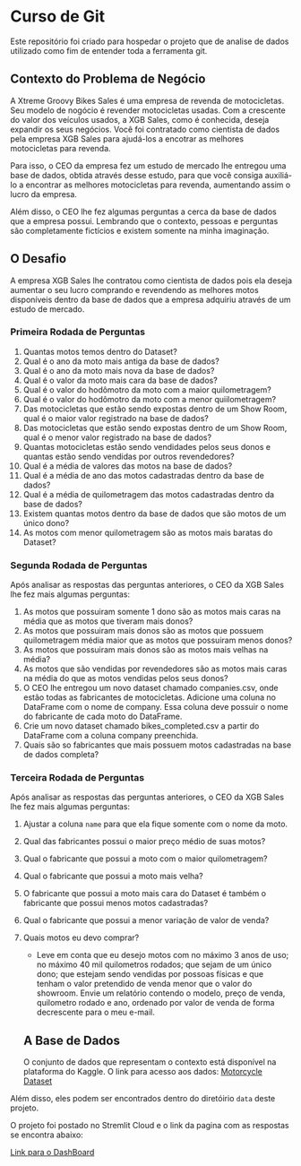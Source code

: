 # Curso de Git
Este repositório foi criado para hospedar o projeto que de analise de dados utilizado como fim de entender toda a ferramenta git. 

## Contexto do Problema de Negócio

A Xtreme Groovy Bikes Sales é uma empresa de revenda de motocicletas. Seu modelo de nogócio é revender motocicletas usadas. Com a crescente do valor dos veículos usados, a XGB Sales, como é conhecida, deseja expandir os seus negócios. Você foi contratado como cientista de dados pela empresa XGB Sales para ajudá-los a encotrar as melhores motocicletas para revenda. 

Para isso, o CEO da empresa fez um estudo de mercado lhe entregou uma base de dados, obtida através desse estudo, para que você consiga auxiliá-lo a encontrar as melhores motocicletas para revenda, aumentando assim o lucro da empresa.

Além disso, o CEO lhe fez algumas perguntas a cerca da base de dados que a empresa possui.
Lembrando que o contexto, pessoas e perguntas são completamente fictícios e existem somente na minha imaginação.

## O Desafio

A empresa XGB Sales lhe contratou como cientista de dados pois ela deseja aumentar o seu lucro comprando e revendendo as melhores motos disponíveis dentro da base de dados que a empresa adquiriu através de um estudo de mercado. 

### Primeira Rodada de Perguntas


1. Quantas motos temos dentro do Dataset?
2. Qual é o ano da moto mais antiga da base de dados?
3. Qual é o ano da moto mais nova da base de dados?
4. Qual é o valor da moto mais cara da base de dados?
5. Qual é o valor do hodômotro da moto com a maior quilometragem?
6. Qual é o valor do hodômotro da moto com a menor quiilometragem?
7. Das motocicletas que estão sendo expostas dentro de um Show Room, qual é o maior valor registrado na base de dados?
8. Das motocicletas que estão sendo expostas dentro de um Show Room, qual é o menor valor registrado na base de dados?
9. Quantas motocicletas estão sendo vendidades pelos seus donos e quantas estão sendo vendidas por outros revendedores?
10. Qual é a média de valores das motos na base de dados?
11. Qual é a média de ano das motos cadastradas dentro da base de dados?
12. Qual é a média de quilometragem das motos cadastradas dentro da base de dados?
13. Existem quantas motos dentro da base de dados que são motos de um único dono?
14. As motos com menor quilometragem são as motos mais baratas do Dataset?

### Segunda Rodada de Perguntas

Após analisar as respostas das perguntas anteriores, o CEO da XGB Sales lhe fez mais algumas perguntas:

1. As motos que possuiram somente 1 dono são as motos mais caras na média que as motos que tiveram mais donos?
2. As motos que possuiram mais donos são as motos que possuem quilometragem média maior que as motos que possuiram menos donos?
3. As motos que possuiram mais donos são as motos mais velhas na média?
4. As motos que são vendidas por revendedores são as motos mais caras na média do que as motos vendidas pelos seus donos?
5. O CEO lhe entregou um novo dataset chamado companies.csv, onde estão todas as fabricantes de motocicletas. Adicione uma coluna no DataFrame com o nome de company. Essa coluna deve possuir o nome do fabricante de cada moto do DataFrame.
6. Crie um novo dataset chamado bikes_completed.csv a partir do DataFrame com a coluna company preenchida.
7. Quais são so fabricantes que mais possuem motos cadastradas na base de dados completa?

### Terceira Rodada de Perguntas

Após analisar as respostas das perguntas anteriores, o CEO da XGB Sales lhe fez mais algumas perguntas:

1. Ajustar a coluna `name` para que ela fique somente com o nome da moto.
2. Qual das fabricantes possui o maior preço médio de suas motos?
3. Qual o fabricante que possui a moto com o maior quilometragem?
4. Qual o fabricante que possui a moto mais velha?
5. O fabricante que possui a moto mais cara do Dataset é também o fabricante que possui menos motos cadastradas?
6. Qual o fabricante que possui a menor variação de valor de venda?
7. Quais motos eu devo comprar? 
   - Leve em conta que eu desejo motos com no máximo 3 anos de uso; no máximo 40 mil quilometros rodados; que sejam de um único dono; que estejam sendo vendidas por possoas físicas e que tenham o valor pretendido de venda menor que o valor do showroom. Envie um relatório contendo o modelo, preço de venda, quilometro rodado e ano, ordenado por valor de venda de forma decrescente para o meu e-mail.

   ## A Base de Dados

   O conjunto de dados que representam o contexto está disponível na plataforma do Kaggle. O link para acesso aos dados: [Motorcycle Dataset](https://www.kaggle.com/datasets/nehalbirla/motorcycle-dataset)

Além disso, eles podem ser encontrados dentro do diretóirio `data` deste projeto.

O projeto foi postado no Stremlit Cloud e o link da pagina com as respostas se encontra abaixo:

[Link para o DashBoard](https://pedrosafelipe-curso-git-cds-app-ml1dwb.streamlit.app/)